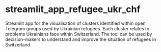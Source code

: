 # streamlit_app_refugee_ukr_chf
Streamlit app for the visualisation of clusters identified within open Telegram groups used by Ukrainian refugees. Each cluster relates to problems Ukrainians face within Switzerland. The tool can be used by decision-makers to understand and improve the situation of refugees in Switzerland.